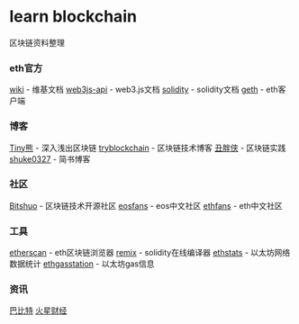 # learn blockchain
区块链资料整理

### eth官方
[wiki](https://github.com/ethereum/wiki/wiki) - 维基文档
[web3js-api](https://github.com/ethereum/wiki/wiki/JavaScript-API) - web3.js文档
[solidity](https://solidity.readthedocs.io/en/v0.4.24/) - solidity文档
[geth](https://github.com/ethereum/go-ethereum) - eth客户端
### 博客
[Tiny熊](https://learnblockchain.cn/) - 深入浅出区块链
[tryblockchain](http://me.tryblockchain.org/) - 区块链技术博客
[丑胖侠](https://blog.csdn.net/column/details/13651.html) - 区块链实践
[shuke0327](https://www.jianshu.com/u/29f865fe3598) - 简书博客
### 社区
[Bitshuo](https://bitshuo.com/) - 区块链技术开源社区
[eosfans](https://eosfans.io/) - eos中文社区
[ethfans](https://eosfans.io/) - eth中文社区
### 工具
[etherscan](https://etherscan.io/) - eth区块链浏览器
[remix](http://remix.ethereum.org/) - solidity在线编译器
[ethstats](https://ethstats.net/) - 以太坊网络数据统计
[ethgasstation](https://ethgasstation.info/index.php) - 以太坊gas信息
### 资讯
[巴比特](http://www.8btc.com)
[火星财经](http://www.huoxing24.com/)

